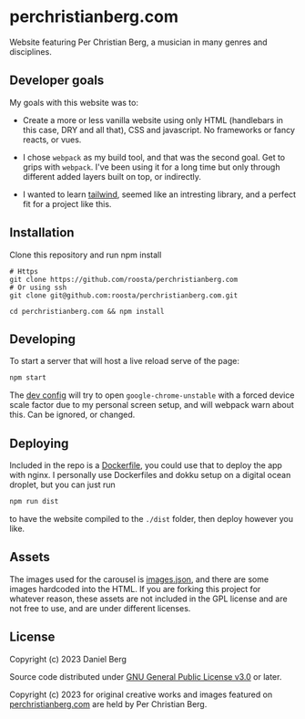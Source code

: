 perchristianberg.com
==========================

Website featuring Per Christian Berg, a musician in many genres and
disciplines.

## Developer goals

My goals with this website was to:

- Create a more or less vanilla website using only HTML (handlebars in this
  case, DRY and all that), CSS and javascript. No frameworks or fancy reacts,
  or vues.

- I chose `webpack` as my build tool, and that was the second goal. Get to
  grips with `webpack`. I've been using it for a long time but only through
  different added layers built on top, or indirectly.

- I wanted to learn [tailwind](https://tailwindcss.com/), seemed like an
  intresting library, and a perfect fit for a project like this.

## Installation

Clone this repository and run npm install
```shell
# Https
git clone https://github.com/roosta/perchristianberg.com
# Or using ssh
git clone git@github.com:roosta/perchristianberg.com.git

cd perchristianberg.com && npm install
```

## Developing

To start a server that will host a live reload serve of the page:
```sh
npm start
```
The [dev config](webpack.dev.js) will try to open `google-chrome-unstable` with
a forced device scale factor due to my personal screen setup, and will webpack
warn about this. Can be ignored, or changed.

## Deploying

Included in the repo is a [Dockerfile](Dockerfile), you could use that to
deploy the app with nginx. I personally use Dockerfiles and dokku setup on a
digital ocean droplet, but you can just run
```sh
npm run dist
```
to have the website compiled to the `./dist` folder, then deploy however you
like.

## Assets

The images used for the carousel is [images.json](images.json), and there are
some images hardcoded into the HTML. If you are forking this project for
whatever reason, these assets are not included in the GPL license and are not
free to use, and are under different licenses.

## License

Copyright (c) 2023 Daniel Berg

Source code distributed under [GNU General Public License v3.0](LICENSE) or later.

Copyright (c) 2023 for original creative works and images featured on
[perchristianberg.com](https://perchristianberg.com) are held by Per Christian
Berg.

